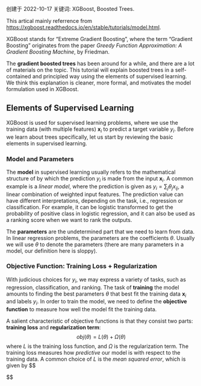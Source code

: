 创建于 2022-10-17
关键词: XGBoost, Boosted Trees.

This artical mainly referrence from https://xgboost.readthedocs.io/en/stable/tutorials/model.html.

XGBoost stands for “Extreme Gradient Boosting”, where the term “Gradient Boosting” originates from the paper *Greedy Function Approximation: A Gradient Boosting Machine*, by Friedman.

The **gradient boosted trees** has been around for a while, and there are a lot of materials on the topic. This tutorial will explain boosted trees in a self-contained and principled way using the elements of supervised learning. We think this explanation is cleaner, more formal, and motivates the model formulation used in XGBoost.

## Elements of Supervised Learning

XGBoost is used for supervised learning problems, where we use the training data (with multiple features) $\boldsymbol x_i$ to predict a target variable $y_i$. Before we learn about trees specifically, let us start by reviewing the basic elements in supervised learning.

### Model and Parameters

The **model** in supervised learning usually refers to the mathematical structure of by which the prediction $y_i$ is made from the input $\boldsymbol x_i$. A common example is a *linear model*, where the prediction is given as $y_i = \sum_j\theta_jx_{ij}$, a linear combination of weighted input features. The prediction value can have different interpretations, depending on the task, i.e., regression or classification. For example, it can be logistic transformed to get the probability of positive class in logistic regression, and it can also be used as a ranking score when we want to rank the outputs.

The **parameters** are the undetermined part that we need to learn from data. In linear regression problems, the parameters are the coefficients $\theta$. Usually we will use $\theta$ to denote the parameters (there are many parameters in a model, our definition here is sloppy).

### Objective Function: Training Loss + Regularization

With judicious choices for $y_i$, we may express a variety of tasks, such as regression, classification, and ranking. The task of **training** the model amounts to finding the best parameters $\theta$ that best fit the training data $\boldsymbol x_i$ and labels $y_i$. In order to train the model, we need to define the **objective function** to measure how well the model fit the training data.

A salient characteristic of objective functions is that they consist two parts: **training loss** and **regularization term**:
$$
obj\left(\theta\right) = L\left(\theta\right) + \Omega\left(\theta\right)
$$
where $L$ is the training loss function, and $\Omega$ is the regularization term. The training loss measures how *predictive* our model is with respect to the training data. A common choice of $L$ is the *mean squared error*, which is given by
$$

$$
